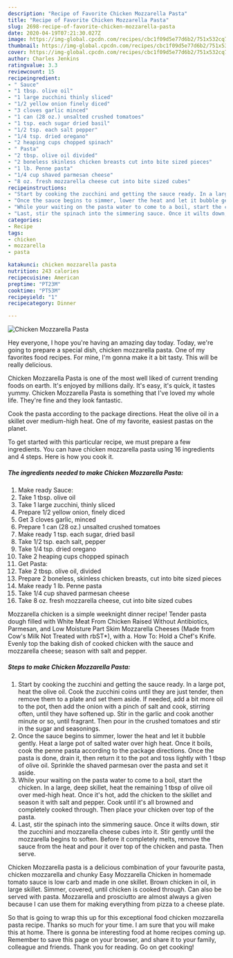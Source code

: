 ```yaml
---
description: "Recipe of Favorite Chicken Mozzarella Pasta"
title: "Recipe of Favorite Chicken Mozzarella Pasta"
slug: 2698-recipe-of-favorite-chicken-mozzarella-pasta
date: 2020-04-19T07:21:30.027Z
image: https://img-global.cpcdn.com/recipes/cbc1f09d5e77d6b2/751x532cq70/chicken-mozzarella-pasta-recipe-main-photo.jpg
thumbnail: https://img-global.cpcdn.com/recipes/cbc1f09d5e77d6b2/751x532cq70/chicken-mozzarella-pasta-recipe-main-photo.jpg
cover: https://img-global.cpcdn.com/recipes/cbc1f09d5e77d6b2/751x532cq70/chicken-mozzarella-pasta-recipe-main-photo.jpg
author: Charles Jenkins
ratingvalue: 3.3
reviewcount: 15
recipeingredient:
- " Sauce"
- "1 tbsp. olive oil"
- "1 large zucchini thinly sliced"
- "1/2 yellow onion finely diced"
- "3 cloves garlic minced"
- "1 can (28 oz.) unsalted crushed tomatoes"
- "1 tsp. each sugar dried basil"
- "1/2 tsp. each salt pepper"
- "1/4 tsp. dried oregano"
- "2 heaping cups chopped spinach"
- " Pasta"
- "2 tbsp. olive oil divided"
- "2 boneless skinless chicken breasts cut into bite sized pieces"
- "1 lb. Penne pasta"
- "1/4 cup shaved parmesan cheese"
- "8 oz. fresh mozzarella cheese cut into bite sized cubes"
recipeinstructions:
- "Start by cooking the zucchini and getting the sauce ready. In a large pot, heat the olive oil. Cook the zucchini coins until they are just tender, then remove them to a plate and set them aside. If needed, add a bit more oil to the pot, then add the onion with a pinch of salt and cook, stirring often, until they have softened up. Stir in the garlic and cook another minute or so, until fragrant. Then pour in the crushed tomatoes and stir in the sugar and seasonings."
- "Once the sauce begins to simmer, lower the heat and let it bubble gently. Heat a large pot of salted water over high heat. Once it boils, cook the penne pasta according to the package directions. Once the pasta is done, drain it, then return it to the pot and toss lightly with 1 tbsp of olive oil. Sprinkle the shaved parmesan over the pasta and set it aside."
- "While your waiting on the pasta water to come to a boil, start the chicken. In a large, deep skillet, heat the remaining 1 tbsp of olive oil over med-high heat. Once it&#39;s hot, add the chicken to the skillet and season it with salt and pepper. Cook until it&#39;s all browned and completely cooked through. Then place your chicken over top of the pasta."
- "Last, stir the spinach into the simmering sauce. Once it wilts down, stir the zucchini and mozzarella cheese cubes into it. Stir gently until the mozzarella begins to soften. Before it completely melts, remove the sauce from the heat and pour it over top of the chicken and pasta. Then serve."
categories:
- Recipe
tags:
- chicken
- mozzarella
- pasta

katakunci: chicken mozzarella pasta 
nutrition: 243 calories
recipecuisine: American
preptime: "PT23M"
cooktime: "PT53M"
recipeyield: "1"
recipecategory: Dinner

---
```



![Chicken Mozzarella Pasta](https://img-global.cpcdn.com/recipes/cbc1f09d5e77d6b2/751x532cq70/chicken-mozzarella-pasta-recipe-main-photo.jpg)

Hey everyone, I hope you're having an amazing day today. Today, we're going to prepare a special dish, chicken mozzarella pasta. One of my favorites food recipes. For mine, I'm gonna make it a bit tasty. This will be really delicious.

Chicken Mozzarella Pasta is one of the most well liked of current trending foods on earth. It's enjoyed by millions daily. It's easy, it's quick, it tastes yummy. Chicken Mozzarella Pasta is something that I've loved my whole life. They're fine and they look fantastic.

Cook the pasta according to the package directions. Heat the olive oil in a skillet over medium-high heat. One of my favorite, easiest pastas on the planet.


To get started with this particular recipe, we must prepare a few ingredients. You can have chicken mozzarella pasta using 16 ingredients and 4 steps. Here is how you cook it.

<!--inarticleads1-->

##### The ingredients needed to make Chicken Mozzarella Pasta:

1. Make ready  Sauce:
1. Take 1 tbsp. olive oil
1. Take 1 large zucchini, thinly sliced
1. Prepare 1/2 yellow onion, finely diced
1. Get 3 cloves garlic, minced
1. Prepare 1 can (28 oz.) unsalted crushed tomatoes
1. Make ready 1 tsp. each sugar, dried basil
1. Take 1/2 tsp. each salt, pepper
1. Take 1/4 tsp. dried oregano
1. Take 2 heaping cups chopped spinach
1. Get  Pasta:
1. Take 2 tbsp. olive oil, divided
1. Prepare 2 boneless, skinless chicken breasts, cut into bite sized pieces
1. Make ready 1 lb. Penne pasta
1. Take 1/4 cup shaved parmesan cheese
1. Take 8 oz. fresh mozzarella cheese, cut into bite sized cubes


Mozzarella chicken is a simple weeknight dinner recipe! Tender pasta dough filled with White Meat From Chicken Raised Without Antibiotics, Parmesan, and Low Moisture Part Skim Mozzarella Cheeses (Made from Cow&#39;s Milk Not Treated with rbST*), with a. How To: Hold a Chef&#39;s Knife. Evenly top the baking dish of cooked chicken with the sauce and mozzarella cheese; season with salt and pepper. 

<!--inarticleads2-->

##### Steps to make Chicken Mozzarella Pasta:

1. Start by cooking the zucchini and getting the sauce ready. In a large pot, heat the olive oil. Cook the zucchini coins until they are just tender, then remove them to a plate and set them aside. If needed, add a bit more oil to the pot, then add the onion with a pinch of salt and cook, stirring often, until they have softened up. Stir in the garlic and cook another minute or so, until fragrant. Then pour in the crushed tomatoes and stir in the sugar and seasonings.
1. Once the sauce begins to simmer, lower the heat and let it bubble gently. Heat a large pot of salted water over high heat. Once it boils, cook the penne pasta according to the package directions. Once the pasta is done, drain it, then return it to the pot and toss lightly with 1 tbsp of olive oil. Sprinkle the shaved parmesan over the pasta and set it aside.
1. While your waiting on the pasta water to come to a boil, start the chicken. In a large, deep skillet, heat the remaining 1 tbsp of olive oil over med-high heat. Once it&#39;s hot, add the chicken to the skillet and season it with salt and pepper. Cook until it&#39;s all browned and completely cooked through. Then place your chicken over top of the pasta.
1. Last, stir the spinach into the simmering sauce. Once it wilts down, stir the zucchini and mozzarella cheese cubes into it. Stir gently until the mozzarella begins to soften. Before it completely melts, remove the sauce from the heat and pour it over top of the chicken and pasta. Then serve.


Chicken Mozzarella pasta is a delicious combination of your favourite pasta, chicken mozzarella and chunky Easy Mozzarella Chicken in homemade tomato sauce is low carb and made in one skillet. Brown chicken in oil, in large skillet. Simmer, covered, until chicken is cooked through. Can also be served with pasta. Mozzarella and prosciutto are almost always a given because I can use them for making everything from pizza to a cheese plate. 

So that is going to wrap this up for this exceptional food chicken mozzarella pasta recipe. Thanks so much for your time. I am sure that you will make this at home. There is gonna be interesting food at home recipes coming up. Remember to save this page on your browser, and share it to your family, colleague and friends. Thank you for reading. Go on get cooking!

